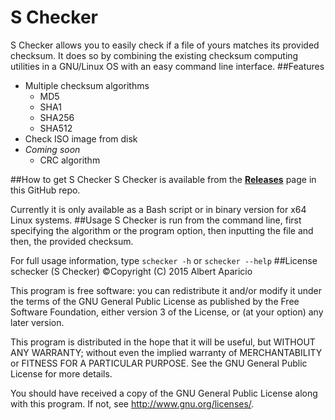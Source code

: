 # S Checker
S Checker allows you to easily check if a file of yours matches its provided checksum. It does so by combining the existing checksum computing utilities in a GNU/Linux OS with an easy command line interface.
##Features
- Multiple checksum algorithms
	- MD5
	- SHA1
	- SHA256
	- SHA512
- Check ISO image from disk
- *Coming soon*
	- CRC algorithm
	
##How to get S Checker
S Checker is available from the [**Releases**](https://github.com/albertaparicio/s-checker/releases) page in this GitHub repo.

Currently it is only available as a Bash script or in binary version for x64 Linux systems.
##Usage
S Checker is run from the command line, first specifying the algorithm or the program option, then inputting the file and then, the provided checksum.

For full usage information, type 
`schecker -h` or `schecker --help`
##License
schecker (S Checker) ©Copyright (C) 2015 Albert Aparicio

This program is free software: you can redistribute it and/or modify
it under the terms of the GNU General Public License as published by
the Free Software Foundation, either version 3 of the License, or
(at your option) any later version.

This program is distributed in the hope that it will be useful,
but WITHOUT ANY WARRANTY; without even the implied warranty of
MERCHANTABILITY or FITNESS FOR A PARTICULAR PURPOSE.  See the
GNU General Public License for more details.

You should have received a copy of the GNU General Public License
along with this program.  If not, see <http://www.gnu.org/licenses/>.

